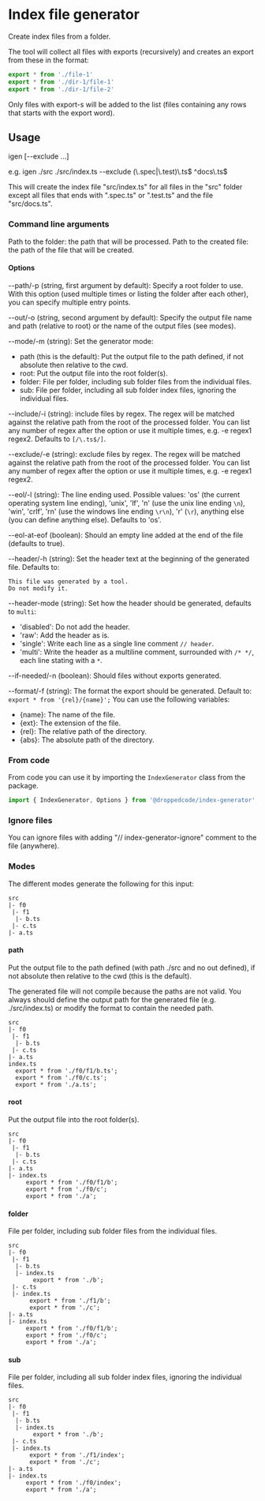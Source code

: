 # Index file generator

Create index files from a folder.

The tool will collect all files with exports (recursively) and creates an export from these in the format:

```ts
export * from './file-1'
export * from './dir-1/file-1'
export * from './dir-1/file-2'
```

Only files with export-s will be added to the list (files containing any rows that starts with the export word).

## Usage

igen <path-to-the-folder> <path-of-the-created-file> [--exclude <regex-to-match-excluded-relative-file-path>...]

e.g. igen ./src ./src/index.ts --exclude (\\.spec|\\.test)\\.ts$ ^docs\\.ts$

This will create the index file "src/index.ts" for all files in the "src" folder except all files that ends with ".spec.ts" or ".test.ts" and the file "src/docs.ts".

### Command line arguments

Path to the folder: the path that will be processed.
Path to the created file: the path of the file that will be created.

#### Options

--path/-p (string, first argument by default): Specify a root folder to use. With this option (used multiple times or listing the folder after each other), you can specify multiple entry points.

--out/-o (string, second argument by default): Specify the output file name and path (relative to root) or the name of the output files (see modes).

--mode/-m (string): Set the generator mode:
- path (this is the default): Put the output file to the path defined, if not absolute then relative to the cwd.
- root: Put the output file into the root folder(s).
- folder: File per folder, including sub folder files from the individual files.
- sub: File per folder, including all sub folder index files, ignoring the individual files.

--include/-i (string): include files by regex. The regex will be matched against the relative path from the root of the processed folder. You can list any number of regex after the option or use it multiple times, e.g. -e regex1 regex2. Defaults to ```[/\.ts$/]```.

--exclude/-e (string): exclude files by regex. The regex will be matched against the relative path from the root of the processed folder. You can list any number of regex after the option or use it multiple times, e.g. -e regex1 regex2.

--eol/-l (string): The line ending used. Possible values: 'os' (the current operating system line ending), 'unix', 'lf', 'n' (use the unix line ending ```\n```), 'win', 'crlf', 'rn' (use the windows line ending ```\r\n```), 'r' (```\r```), anything else (you can define anything else). Defaults to 'os'.

--eol-at-eof (boolean): Should an empty line added at the end of the file (defaults to true).

--header/-h (string): Set the header text at the beginning of the generated file. Defaults to:

```
This file was generated by a tool.  
Do not modify it.
```


--header-mode (string): Set how the header should be generated, defaults to ```multi```:

- 'disabled': Do not add the header.
- 'raw': Add the header as is.
- 'single': Write each line as a single line comment ```// header```.
- 'multi': Write the header as a multiline comment, surrounded with ```/* */```, each line stating with a ```*```.

--if-needed/-n (boolean): Should files without exports generated.

--format/-f (string): The format the export should be generated. Default to: ```export * from '{rel}/{name}';```
You can use the following variables:

- {name}: The name of the file.
- {ext}: The extension of the file.
- {rel}: The relative path of the directory.
- {abs}: The absolute path of the directory.

### From code

From code you can use it by importing the ```IndexGenerator``` class from the package.

```ts
import { IndexGenerator, Options } from '@droppedcode/index-generator';
```

### Ignore files

You can ignore files with adding "// index-generator-ignore" comment to the file (anywhere).

### Modes

The different modes generate the following for this input:

```
src
|- f0
 |- f1
  |- b.ts
 |- c.ts
|- a.ts
```

#### path

Put the output file to the path defined (with path ./src and no out defined), if not absolute then relative to the cwd (this is the default).

The generated file will not compile because the paths are not valid. You always should define the output path for the generated file (e.g. ./src/index.ts) or modify the format to contain the needed path.

```
src
|- f0
 |- f1
  |- b.ts
 |- c.ts
|- a.ts
index.ts
  export * from './f0/f1/b.ts';
  export * from './f0/c.ts';
  export * from './a.ts';
```

#### root

Put the output file into the root folder(s).

```
src
|- f0
 |- f1
  |- b.ts
 |- c.ts
|- a.ts
|- index.ts
     export * from './f0/f1/b';
     export * from './f0/c';
     export * from './a';
```

#### folder

File per folder, including sub folder files from the individual files.

```
src
|- f0
 |- f1
  |- b.ts
  |- index.ts
       export * from './b';
 |- c.ts
 |- index.ts
      export * from './f1/b';
      export * from './c';
|- a.ts
|- index.ts
     export * from './f0/f1/b';
     export * from './f0/c';
     export * from './a';
```

#### sub

File per folder, including all sub folder index files, ignoring the individual files.

```
src
|- f0
 |- f1
  |- b.ts
  |- index.ts
       export * from './b';
 |- c.ts
 |- index.ts
      export * from './f1/index';
      export * from './c';
|- a.ts
|- index.ts
     export * from './f0/index';
     export * from './a';
```
